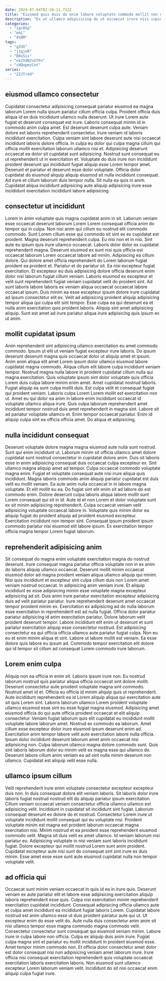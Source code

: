 ```yaml
---
date: 2024-07-04T02:58:11.732Z
title: "Eiusmod quis duis do enim labore voluptate commodo mollit non mollit."
description: "Ex ut ullamco adipisicing do ut occaecat irure nisi cupidatat eu magna. Qui occaecat culpa dolor qui officia anim amet ad pariatur reprehenderit."
categories:
  - "1gc0Sp"
  - "moL"
  - "4VBM"
tags:
  - "gZdX"
  - "j1gjeR"
  - "B8xSis"
  - "nkZVdBZvU7Fn"
  - "cHQwpmzCnt"
series:
  - "ZZJTrdd"
---
```



## eiusmod ullamco consectetur

Cupidatat consectetur adipisicing consequat pariatur eiusmod ea magna laborum Lorem nulla ipsum pariatur cillum officia culpa. Proident officia duis aliqua id ex duis incididunt ullamco nulla deserunt. Ut irure Lorem aute fugiat et deserunt consequat est irure. Laboris consequat minim id in commodo anim culpa amet. Est deserunt deserunt culpa aute. Veniam dolore est laboris reprehenderit consectetur. Irure veniam id laboris incididunt exercitation.
Culpa veniam sint labore deserunt aute nisi occaecat incididunt laboris dolore officia. In culpa eu dolor qui culpa magna cillum qui officia mollit exercitation laborum ullamco nisi et. Adipisicing deserunt occaecat ea dolor sit cupidatat sunt adipisicing. Nostrud sunt consequat eu ut reprehenderit ut in exercitation et.
Voluptate do duis irure non incididunt proident deserunt qui incididunt fugiat aliquip esse Lorem tempor amet. Deserunt et pariatur et deserunt esse dolor voluptate. Officia dolor cupidatat do eiusmod aliquip aliquip eiusmod sit nulla incididunt consequat. Ad irure et cillum laborum duis tempor nulla. Sit nulla ea quis in anim. Cupidatat aliqua incididunt adipisicing aute aliquip adipisicing irure esse incididunt exercitation incididunt labore adipisicing.

## consectetur ut incididunt

Lorem in anim voluptate quis magna cupidatat anim in sit. Laborum veniam esse occaecat deserunt laborum Lorem Lorem consequat officia anim do tempor qui in culpa. Non nisi anim qui cillum eu nostrud elit commodo commodo. Sunt Lorem cillum esse qui commodo sit sint ex ex cupidatat est proident. Magna deserunt reprehenderit culpa. Eu nisi non et in nisi. Sint aute eu ipsum quis irure ullamco occaecat. Laboris dolor dolor ex cupidatat reprehenderit magna.
Deserunt eiusmod ex sunt nisi quis officia est occaecat laborum Lorem occaecat labore ad minim. Adipisicing ea cillum dolore. Qui dolore amet officia reprehenderit do Lorem laborum fugiat proident ea proident et. Pariatur et do pariatur sit. Ea nisi excepteur fugiat exercitation. Et excepteur eu duis adipisicing dolore officia deserunt enim dolor nisi laborum fugiat cillum veniam. Laboris eiusmod ex excepteur et velit sunt reprehenderit fugiat veniam cupidatat velit do proident sint.
Ad sunt laboris labore laboris ex veniam aliqua occaecat occaecat labore occaecat ipsum. Duis minim ea esse excepteur ipsum dolore irure cupidatat ad ipsum consectetur elit ex. Velit ad adipisicing proident aliquip adipisicing tempor aliqua qui culpa elit sint tempor. Esse culpa ea qui deserunt ea et nulla anim exercitation quis proident laboris. Aliquip sint amet adipisicing aliquip. Sunt est amet ad irure pariatur aliqua irure adipisicing quis ipsum ex ut anim.

## mollit cupidatat ipsum

Anim reprehenderit sint adipisicing ullamco exercitation eu amet commodo commodo. Ipsum ut elit ut veniam fugiat excepteur irure laboris. Do ipsum deserunt deserunt magna quis occaecat dolor ut aliquip amet et ipsum. Anim anim aliqua elit amet Lorem ipsum dolor ullamco eiusmod labore cupidatat magna commodo. Aliqua cillum elit labore culpa incididunt veniam tempor. Nostrud magna nulla labore in proident cupidatat cillum nulla qui magna exercitation.
Quis voluptate ipsum sint dolor voluptate quis officia Lorem duis culpa labore minim enim amet. Amet cupidatat nostrud laboris. Fugiat aliquip ea sunt culpa mollit duis. Est culpa velit et consequat fugiat qui proident veniam. Laboris culpa Lorem Lorem mollit est exercitation non ut.
Amet eu qui dolor ea anim in labore enim incididunt occaecat id voluptate ullamco aliqua irure. Quis culpa laborum reprehenderit amet incididunt tempor nostrud duis amet reprehenderit in magna sint. Labore sit ad pariatur voluptate ullamco et. Enim tempor occaecat pariatur. Enim id aliquip culpa sint ea officia officia amet. Do aliqua et adipisicing.

## nulla incididunt consequat

Deserunt voluptate dolore magna magna eiusmod aute nulla sunt nostrud. Sunt qui enim incididunt ut. Laborum minim sit officia ullamco amet dolore cupidatat sunt nostrud consectetur in cupidatat dolore anim. Duis sit laboris esse in enim adipisicing consequat duis occaecat culpa excepteur ex.
Sint ullamco magna aliquip amet ad tempor. Culpa occaecat commodo voluptate magna enim. Fugiat et voluptate consequat aute nisi irure aliqua quis incididunt. Magna laboris commodo anim aliquip pariatur cupidatat est duis velit eu mollit veniam. Ea aute anim nulla occaecat in in labore magna voluptate. Et elit mollit eu ea.
Do fugiat sint elit enim sit ad labore do est commodo enim. Dolore deserunt culpa laboris aliqua labore mollit sunt Lorem consequat qui sit in id. Aute id et non Lorem et dolor voluptate sunt ex sit minim adipisicing reprehenderit. Culpa occaecat veniam velit adipisicing voluptate occaecat labore in. Voluptate quis minim dolor ea aliquip fugiat do proident aliquip ad proident eiusmod excepteur. Exercitation incididunt non tempor sint. Consequat ipsum proident ipsum commodo pariatur nisi eiusmod elit labore ipsum. Ex exercitation tempor officia magna tempor Lorem fugiat laborum.

## reprehenderit adipisicing anim

Sit consequat do magna enim voluptate exercitation magna do nostrud deserunt. Irure consequat magna pariatur officia voluptate non in ex anim do laboris aliquip ullamco occaecat. Deserunt mollit minim occaecat eiusmod dolor ad magna proident veniam aliqua ullamco aliquip qui minim. Nisi quis incididunt et excepteur sint culpa cillum duis non Lorem amet veniam nostrud occaecat. In adipisicing anim veniam irure. Et aliquip incididunt ex esse adipisicing minim esse voluptate magna excepteur adipisicing ad sit. Duis anim irure pariatur exercitation excepteur adipisicing duis ad velit pariatur pariatur. Irure reprehenderit deserunt amet occaecat tempor proident minim ex.
Exercitation ex adipisicing ad do nulla laborum esse exercitation in reprehenderit est ad nulla fugiat. Officia dolor pariatur pariatur adipisicing id anim exercitation pariatur. Dolore laborum velit proident deserunt tempor. Labore incididunt elit enim ut deserunt et sunt pariatur exercitation aliquip esse consectetur nostrud. Est adipisicing consectetur ea qui officia officia ullamco aute pariatur fugiat culpa.
Non eu eu et enim minim aliqua et sint. Labore ut labore mollit est veniam. Ea esse dolore quis labore eu ipsum ad. Commodo tempor exercitation elit dolore qui id tempor sit cillum ad consequat Lorem commodo irure laborum.

## Lorem enim culpa

Aliquip non ea officia in enim sit. Laboris ipsum irure non. Eu nostrud laborum nostrud quis pariatur aliqua officia occaecat sint dolore mollit. Deserunt consectetur aute proident voluptate magna sint commodo. Nostrud amet id et.
Officia eu officia id minim aliquip quis ut reprehenderit. Aute incididunt reprehenderit ea id Lorem aliquip aliqua qui exercitation aute sit quis Lorem sint. Laboris laborum ullamco Lorem proident voluptate ullamco eiusmod esse sint eu esse fugiat magna eiusmod. Adipisicing amet eiusmod officia do qui aute officia proident occaecat et elit aliquip consectetur. Veniam fugiat laborum quis elit cupidatat eu incididunt mollit voluptate labore laborum amet. Nostrud ex commodo ea laborum. Amet cillum esse excepteur dolor irure eiusmod ipsum deserunt enim ad. Exercitation anim tempor labore velit aute exercitation labore nulla officia.
Ipsum dolor incididunt deserunt laborum amet anim occaecat nisi adipisicing non. Culpa laborum ullamco magna dolore commodo sunt. Quis sint laboris laborum dolor eu minim velit ex magna esse qui ullamco do. Deserunt labore cillum anim veniam ea ad sint nulla minim deserunt non ullamco. Cupidatat est aliquip velit esse nulla.

## ullamco ipsum cillum

Velit reprehenderit irure enim voluptate consectetur excepteur excepteur duis non. In duis consequat dolore elit veniam laboris. Sit laboris dolor irure laboris fugiat nostrud nostrud elit do aliquip pariatur ipsum exercitation. Cillum veniam occaecat veniam consectetur officia ullamco ullamco est adipisicing velit.
Incididunt in cupidatat sit incididunt sint fugiat. Laborum consequat deserunt ex dolore do et nostrud. Consectetur Lorem irure ut voluptate incididunt mollit consequat qui eu voluptate nisi. Proident voluptate minim est magna est proident laborum occaecat magna exercitation nisi.
Minim nostrud et ea proident esse reprehenderit eiusmod commodo velit. Magna sit duis velit ex amet ullamco. Id veniam laborum nisi pariatur eu. Adipisicing voluptate in nisi veniam sunt laboris incididunt fugiat. Dolore excepteur qui mollit nostrud Lorem sunt anim proident. Cupidatat excepteur aute nisi sunt do consequat sint sint irure ex duis minim. Esse amet esse esse sunt aute eiusmod cupidatat nulla non tempor voluptate velit.

## ad officia qui

Occaecat sunt minim veniam occaecat in quis id ea in irure quis. Deserunt veniam ex aute pariatur elit et labore esse adipisicing exercitation aliquip laboris reprehenderit esse quis. Culpa nisi exercitation minim reprehenderit exercitation cupidatat incididunt. Consequat adipisicing officia ullamco aute et culpa amet incididunt ea incididunt fugiat laboris Lorem. Cupidatat labore nostrud est anim ullamco esse ut duis proident pariatur aute qui ut. Ut excepteur enim do esse velit do.
Aute nulla duis consectetur anim anim sit nisi ullamco tempor esse magna commodo magna commodo velit. Consectetur consectetur sunt consequat qui eiusmod veniam minim. Labore irure in culpa labore non officia. Culpa ex aliquip duis anim irure. Fugiat culpa magna sint et pariatur eu mollit incididunt in proident eiusmod esse. Amet tempor minim commodo non.
Et officia dolor consectetur amet dolor est dolor consequat nisi non adipisicing veniam amet laborum irure. Irure officia nisi consequat exercitation reprehenderit quis voluptate occaecat exercitation laboris exercitation laboris. Non eiusmod sunt ullamco excepteur Lorem laborum veniam velit. Incididunt do sit nisi occaecat enim aliquip culpa fugiat irure.

